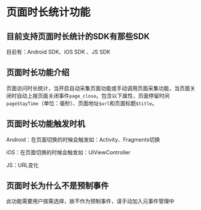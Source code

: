 # 页面时长统计功能

## 目前支持页面时长统计的SDK有那些SDK

目前有：Android SDK、iOS SDK 、JS SDK

## 页面时长功能介绍

页面访问时长统计，当开启自动采集页面功能或手动调用页面采集功能，当页面关闭时自动上报页面关闭事件`page_close`。包含以下属性，页面停留时间`pageStayTime`（单位：毫秒）、页面地址`$url`和页面标题`$title`。

## 页面时长功能触发时机

Android：在页面切换的时候会触发如：Activity、Fragments切换

iOS：在页面切换的时候会触发如：UIViewController

JS：URL变化

## 页面时长为什么不是预制事件

此功能需要用户按需选择，故不作为预制事件，请手动加入元事件管理中

